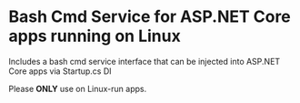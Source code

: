 # Bash Cmd Service for ASP.NET Core apps running on Linux

Includes a bash cmd service interface that can be injected into ASP.NET Core apps via Startup.cs DI

Please **ONLY** use on Linux-run apps.
